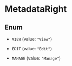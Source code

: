 
# MetadataRight

## Enum


* `VIEW` (value: `"View"`)

* `EDIT` (value: `"Edit"`)

* `MANAGE` (value: `"Manage"`)



